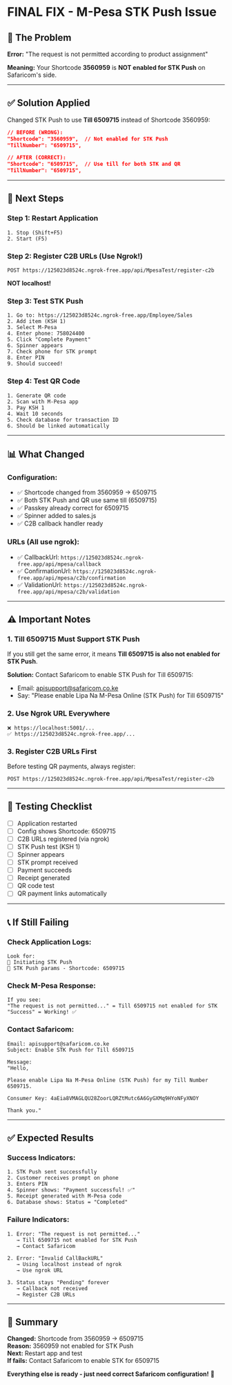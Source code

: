 # FINAL FIX - M-Pesa STK Push Issue

## 🔴 The Problem

**Error:** "The request is not permitted according to product assignment"

**Meaning:** Your Shortcode **3560959** is **NOT enabled for STK Push** on Safaricom's side.

---

## ✅ Solution Applied

Changed STK Push to use **Till 6509715** instead of Shortcode 3560959:

```json
// BEFORE (WRONG):
"Shortcode": "3560959",  // Not enabled for STK Push
"TillNumber": "6509715",

// AFTER (CORRECT):
"Shortcode": "6509715",  // Use till for both STK and QR
"TillNumber": "6509715",
```

---

## 🚀 Next Steps

### Step 1: Restart Application
```
1. Stop (Shift+F5)
2. Start (F5)
```

### Step 2: Register C2B URLs (Use Ngrok!)
```
POST https://125023d8524c.ngrok-free.app/api/MpesaTest/register-c2b
```

**NOT localhost!**

### Step 3: Test STK Push
```
1. Go to: https://125023d8524c.ngrok-free.app/Employee/Sales
2. Add item (KSH 1)
3. Select M-Pesa
4. Enter phone: 758024400
5. Click "Complete Payment"
6. Spinner appears
7. Check phone for STK prompt
8. Enter PIN
9. Should succeed!
```

### Step 4: Test QR Code
```
1. Generate QR code
2. Scan with M-Pesa app
3. Pay KSH 1
4. Wait 10 seconds
5. Check database for transaction ID
6. Should be linked automatically
```

---

## 📊 What Changed

### Configuration:
- ✅ Shortcode changed from 3560959 → 6509715
- ✅ Both STK Push and QR use same till (6509715)
- ✅ Passkey already correct for 6509715
- ✅ Spinner added to sales.js
- ✅ C2B callback handler ready

### URLs (All use ngrok):
- ✅ CallbackUrl: `https://125023d8524c.ngrok-free.app/api/mpesa/callback`
- ✅ ConfirmationUrl: `https://125023d8524c.ngrok-free.app/api/mpesa/c2b/confirmation`
- ✅ ValidationUrl: `https://125023d8524c.ngrok-free.app/api/mpesa/c2b/validation`

---

## ⚠️ Important Notes

### 1. Till 6509715 Must Support STK Push
If you still get the same error, it means **Till 6509715 is also not enabled for STK Push**.

**Solution:** Contact Safaricom to enable STK Push for Till 6509715:
- Email: apisupport@safaricom.co.ke
- Say: "Please enable Lipa Na M-Pesa Online (STK Push) for Till 6509715"

### 2. Use Ngrok URL Everywhere
```
❌ https://localhost:5001/...
✅ https://125023d8524c.ngrok-free.app/...
```

### 3. Register C2B URLs First
Before testing QR payments, always register:
```
POST https://125023d8524c.ngrok-free.app/api/MpesaTest/register-c2b
```

---

## 🧪 Testing Checklist

- [ ] Application restarted
- [ ] Config shows Shortcode: 6509715
- [ ] C2B URLs registered (via ngrok)
- [ ] STK Push test (KSH 1)
- [ ] Spinner appears
- [ ] STK prompt received
- [ ] Payment succeeds
- [ ] Receipt generated
- [ ] QR code test
- [ ] QR payment links automatically

---

## 📞 If Still Failing

### Check Application Logs:
```
Look for:
📱 Initiating STK Push
🔐 STK Push params - Shortcode: 6509715
```

### Check M-Pesa Response:
```
If you see:
"The request is not permitted..." = Till 6509715 not enabled for STK
"Success" = Working! ✅
```

### Contact Safaricom:
```
Email: apisupport@safaricom.co.ke
Subject: Enable STK Push for Till 6509715

Message:
"Hello,

Please enable Lipa Na M-Pesa Online (STK Push) for my Till Number 6509715.

Consumer Key: 4aEia8VMAGLQU28ZoorLQRZtMutc6A6GyGXMq9HYoNFyXNOY

Thank you."
```

---

## ✅ Expected Results

### Success Indicators:
```
1. STK Push sent successfully
2. Customer receives prompt on phone
3. Enters PIN
4. Spinner shows: "Payment successful! ✅"
5. Receipt generated with M-Pesa code
6. Database shows: Status = "Completed"
```

### Failure Indicators:
```
1. Error: "The request is not permitted..."
   → Till 6509715 not enabled for STK Push
   → Contact Safaricom

2. Error: "Invalid CallBackURL"
   → Using localhost instead of ngrok
   → Use ngrok URL

3. Status stays "Pending" forever
   → Callback not received
   → Register C2B URLs
```

---

## 🎯 Summary

**Changed:** Shortcode from 3560959 → 6509715  
**Reason:** 3560959 not enabled for STK Push  
**Next:** Restart app and test  
**If fails:** Contact Safaricom to enable STK for 6509715

**Everything else is ready - just need correct Safaricom configuration!** 🎉
